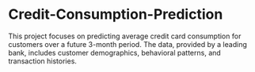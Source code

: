 # Credit-Consumption-Prediction
This project focuses on predicting average credit card consumption for customers over a future 3-month period. The data, provided by a leading bank, includes customer demographics, behavioral patterns, and transaction histories. 
